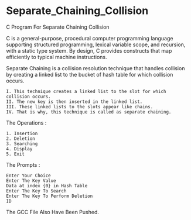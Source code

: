 # Separate_Chaining_Collision
C Program For Separate Chaining Collision

C is a general-purpose, procedural computer programming language supporting structured programming, lexical variable scope, and recursion, with a static type system. By design, C provides constructs that map efficiently to typical machine instructions.

Separate Chaining is a collision resolution technique that handles collision by creating a linked list to the bucket of hash table for which collision occurs.

    I. This technique creates a linked list to the slot for which collision occurs.
    II. The new key is then inserted in the linked list.
    III. These linked lists to the slots appear like chains.
    IV. That is why, this technique is called as separate chaining.

The Operations :

    1. Insertion
    2. Deletion
    3. Searching
    4. Display
    5. Exit

The Prompts :

    Enter Your Choice
    Enter The Key Value
    Data at index {0} in Hash Table
    Enter The Key To Search
    Enter The Key To Perform Deletion
    ID

The GCC File Also Have Been Pushed.
